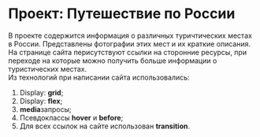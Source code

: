 # Проект: Путешествие по России
В проекте содержится информация о различных туричтических местах в России. Представлены  фотографии этих мест и их краткие описания.  
На странице сайта перисутствуют ссылки на сторонние ресурсы, при переходе на которые можно получить больше информации о туристических местах.  
Из технологий при написании сайта использовались:  
1. Display: **grid**;
2. Display: **flex**;
3. **media**запросы;
4. Псевдоклассы **hover** и **before**;
5. Для всех ссылок на сайте использован **transition**.  
